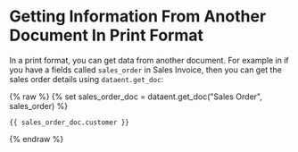 <!-- add-breadcrumbs -->
# Getting Information From Another Document In Print Format

In a print format, you can get data from another document. For example in if you have a fields called `sales_order` in Sales Invoice, then you can get the sales order details using `dataent.get_doc`:

{% raw %}
	{% set sales_order_doc = dataent.get_doc("Sales Order", sales_order) %}

	{{ sales_order_doc.customer }}
{% endraw %}
